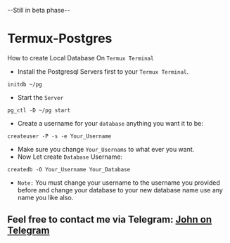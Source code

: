 --Still in beta phase--
# Termux-Postgres

 How to create Local Database On  `Termux Terminal`

- Install the Postgresql Servers first to your `Termux Terminal`. 
```
initdb ~/pg
```
- Start the `Server`
```
pg_ctl -D ~/pg start
```
-  Create a username for your `database` anything you want it to be: 
```
createuser -P -s -e Your_Username
```
- Make sure you change `Your_Usernams` to what ever you want.
- Now Let create `Database` Username:
```
createdb -O Your_Username Your_Database
```
- `Note:` You must change your username to the username you provided before and change your database to your new database name use any name you like also.


## Feel free to contact me via Telegram: [John on Telegram ](https://telegram.com/justasus)
